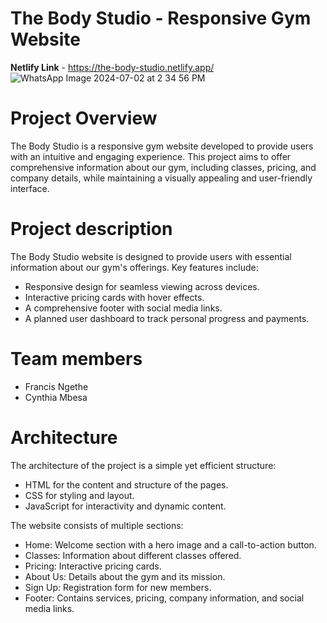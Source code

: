 # **The Body Studio - Responsive Gym Website**
**Netlify Link** - https://the-body-studio.netlify.app/
![WhatsApp Image 2024-07-02 at 2 34 56 PM](https://github.com/user-attachments/assets/647b4a37-27ec-4534-a24f-61e48c782459)



# **Project Overview**

The Body Studio is a responsive gym website developed to provide users with an intuitive and engaging experience. This project aims to offer comprehensive information about our gym, including classes, pricing, and company details, while maintaining a visually appealing and user-friendly interface.

# **Project description**

The Body Studio website is designed to provide users with essential information about our gym's offerings. Key features include:
  - Responsive design for seamless viewing across devices.
  - Interactive pricing cards with hover effects.
  - A comprehensive footer with social media links.
  - A planned user dashboard to track personal progress and payments.

# **Team members**

- Francis Ngethe
- Cynthia Mbesa

# **Architecture**

The architecture of the project is a simple yet efficient structure:
- HTML for the content and structure of the pages.
- CSS for styling and layout.
- JavaScript for interactivity and dynamic content.

The website consists of multiple sections:
- Home: Welcome section with a hero image and a call-to-action button.
- Classes: Information about different classes offered.
- Pricing: Interactive pricing cards.
- About Us: Details about the gym and its mission.
- Sign Up: Registration form for new members.
- Footer: Contains services, pricing, company information, and social media links.

  
